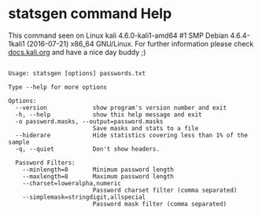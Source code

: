 # statsgen command Help
 
 This command seen on Linux kali 4.6.0-kali1-amd64 #1 SMP Debian 4.6.4-1kali1 (2016-07-21) x86_64 GNU/Linux. For further information please check [docs.kali.org](docs.kali.org) and have a nice day buddy ;) 

~~~

Usage: statsgen [options] passwords.txt

Type --help for more options

Options:
  --version             show program's version number and exit
  -h, --help            show this help message and exit
  -o password.masks, --output=password.masks
                        Save masks and stats to a file
  --hiderare            Hide statistics covering less than 1% of the sample
  -q, --quiet           Don't show headers.

  Password Filters:
    --minlength=8       Minimum password length
    --maxlength=8       Maximum password length
    --charset=loweralpha,numeric
                        Password charset filter (comma separated)
    --simplemask=stringdigit,allspecial
                        Password mask filter (comma separated)

~~~
